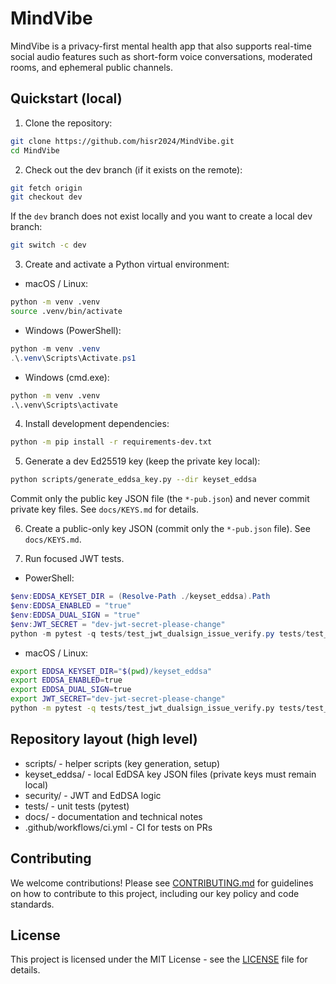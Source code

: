 # MindVibe

MindVibe is a privacy-first mental health app that also supports real-time social audio features such as short-form voice conversations, moderated rooms, and ephemeral public channels.

## Quickstart (local)

1. Clone the repository:

```bash
git clone https://github.com/hisr2024/MindVibe.git
cd MindVibe
```

2. Check out the dev branch (if it exists on the remote):

```bash
git fetch origin
git checkout dev
```
If the `dev` branch does not exist locally and you want to create a local dev branch:

```bash
git switch -c dev
```

3. Create and activate a Python virtual environment:

- macOS / Linux:
```bash
python -m venv .venv
source .venv/bin/activate
```

- Windows (PowerShell):
```powershell
python -m venv .venv
.\.venv\Scripts\Activate.ps1
```

- Windows (cmd.exe):
```cmd
python -m venv .venv
.\.venv\Scripts\activate
```

4. Install development dependencies:
```bash
python -m pip install -r requirements-dev.txt
```

5. Generate a dev Ed25519 key (keep the private key local):
```bash
python scripts/generate_eddsa_key.py --dir keyset_eddsa
```
Commit only the public key JSON file (the `*-pub.json`) and never commit private key files. See `docs/KEYS.md` for details.

6. Create a public-only key JSON (commit only the `*-pub.json` file). See `docs/KEYS.md`.

7. Run focused JWT tests.

- PowerShell:
```powershell
$env:EDDSA_KEYSET_DIR = (Resolve-Path ./keyset_eddsa).Path
$env:EDDSA_ENABLED = "true"
$env:EDDSA_DUAL_SIGN = "true"
$env:JWT_SECRET = "dev-jwt-secret-please-change"
python -m pytest -q tests/test_jwt_dualsign_issue_verify.py tests/test_jwt_failure_paths.py tests/test_jwks.py
```

- macOS / Linux:
```bash
export EDDSA_KEYSET_DIR="$(pwd)/keyset_eddsa"
export EDDSA_ENABLED=true
export EDDSA_DUAL_SIGN=true
export JWT_SECRET="dev-jwt-secret-please-change"
python -m pytest -q tests/test_jwt_dualsign_issue_verify.py tests/test_jwt_failure_paths.py tests/test_jwks.py
```

## Repository layout (high level)
- scripts/                - helper scripts (key generation, setup)
- keyset_eddsa/           - local EdDSA key JSON files (private keys must remain local)
- security/               - JWT and EdDSA logic
- tests/                  - unit tests (pytest)
- docs/                   - documentation and technical notes
- .github/workflows/ci.yml - CI for tests on PRs

## Contributing

We welcome contributions! Please see [CONTRIBUTING.md](CONTRIBUTING.md) for guidelines on how to contribute to this project, including our key policy and code standards.

## License

This project is licensed under the MIT License - see the [LICENSE](LICENSE) file for details.
